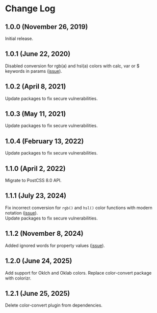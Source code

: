 # Change Log


## 1.0.0 (November 26, 2019)
Initial release.

## 1.0.1 (June 22, 2020)
Disabled conversion for rgb(a) and hsl(a) colors with calc, var or $ keywords in params ([issue](https://github.com/EdMSL/postcss-color-converter/issues/2)).

## 1.0.2 (April 8, 2021)
Update packages to fix secure vulnerabilities.

## 1.0.3 (May 11, 2021)
Update packages to fix secure vulnerabilities.

## 1.0.4 (February 13, 2022)
Update packages to fix secure vulnerabilities.

## 1.1.0 (April 2, 2022)
Migrate to PostCSS 8.0 API.

## 1.1.1 (July 23, 2024)
Fix incorrect conversion for `rgb()` and `hsl()` color functions with modern notation ([issue](https://github.com/EdMSL/postcss-color-converter/issues/18)).<br>
Update packages to fix secure vulnerabilities.

## 1.1.2 (November 8, 2024)
Added ignored words for property values ([issue](https://github.com/EdMSL/postcss-color-converter/issues/20)).

## 1.2.0 (June 24, 2025)
Add support for Oklch and Oklab colors.
Replace color-convert package with colorizr.

## 1.2.1 (June 25, 2025)
Delete color-convert plugin from dependencies.
